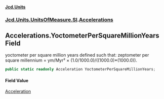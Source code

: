 #### [Jcd.Units](index.md 'index')

### [Jcd.Units.UnitsOfMeasure.SI](Jcd.Units.UnitsOfMeasure.SI.md 'Jcd.Units.UnitsOfMeasure.SI').[Accelerations](Accelerations.md 'Jcd.Units.UnitsOfMeasure.SI.Accelerations')

## Accelerations.YoctometerPerSquareMillionYears Field

yoctometer per square million years defined such that: zeptometer per square millennium = ym/Myr² ×
(1.0/1000.0)/((1000.0)*(1000.0)).

```csharp
public static readonly Acceleration YoctometerPerSquareMillionYears;
```

#### Field Value

[Acceleration](Acceleration.md 'Jcd.Units.UnitTypes.Acceleration')